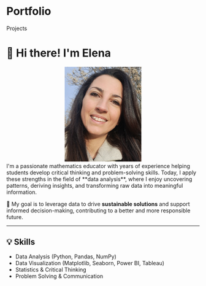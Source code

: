 # Portfolio
Projects
# 👋 Hi there! I'm Elena
<div align="center">
  <img src="./foto_profilo.jpg" alt="Profile Picture" width="200"/>
</div>
I'm a passionate mathematics educator with years of experience helping students develop critical thinking and problem-solving skills. Today, I apply these strengths in the field of **data analysis**, where I enjoy uncovering patterns, deriving insights, and transforming raw data into meaningful information.

🎯 My goal is to leverage data to drive **sustainable solutions** and support informed decision-making, contributing to a better and more responsible future.

---

## 💡 Skills

- Data Analysis (Python, Pandas, NumPy)
- Data Visualization (Matplotlib, Seaborn, Power BI, Tableau)
- Statistics & Critical Thinking
- Problem Solving & Communication
